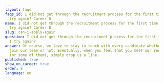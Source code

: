 ```yaml
---
layout: faqs
faqs_id: I did not get through the recruitment process for the first time. Can I
  try again? Career 8
name: I did not get through the recruitment process for the first time. Can I
  try again? Career 8
slug: can-i-apply-again
question: I did not get through the recruitment process for the first time. Can
  I try again?
answer: Of course, we love to stay in touch with every candidate whether they
  join our team or not. Eventually, when you feel that you meet our requirements
  (or some of them), simply drop us a line.
published: true
show_on_career: true
order: 8
language: en
---
```

